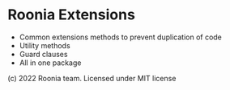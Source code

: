 # Roonia Extensions
- Common extensions methods to prevent duplication of code
- Utility methods
- Guard clauses
- All in one package

(c) 2022 Roonia team. Licensed under MIT license

